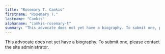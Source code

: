 ```yaml
---
title: "Rosemary T. Camkis"
firstname: "Rosemary T."
lastname: "Camkis"
alphaname: "camkis-rosemary-t"
summary: "This advocate does not yet have a biography. To submit one, please contact the site administrator."
---
```

This advocate does not yet have a biography. To submit one, please contact the site administrator.

